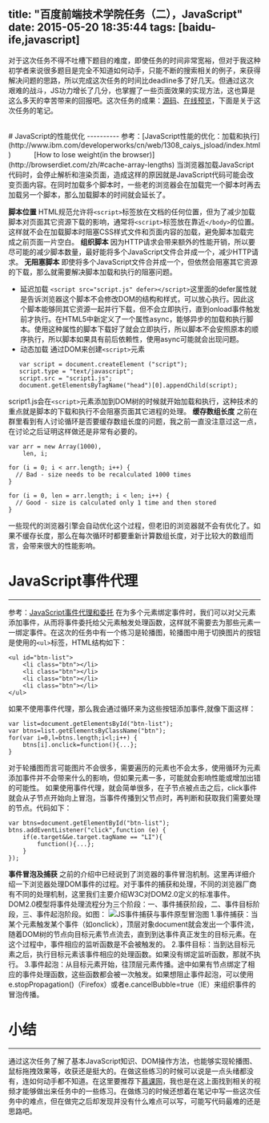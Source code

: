 title: "百度前端技术学院任务（二），JavaScript"
date: 2015-05-20 18:35:44
tags: [baidu-ife,javascript]
---
对于这次任务不得不吐槽下题目的难度，即使任务的时间非常宽裕，但对于我这种初学者来说很多题目是完全不知道如何动手，只能不断的搜索相关的例子，来获得解决问题的思路，所以完成这次任务的时间比deadline多了好几天。但通过这次艰难的战斗，JS功力增长了几分，也掌握了一些页面效果的实现方法，这也算是这么多天的幸苦带来的回报吧。这次任务的成果：[源码](https://github.com/FrancisKong/ife/tree/master/task/task0002/work/FrancisKong)、[在线预览](http://kongfangyu.com/Demo/baidu-ife/task0002/task0002_1.html)，下面是关于这次任务的笔记。
<!--more-->
<br>
# JavaScript的性能优化
----------
参考：[JavaScript性能的优化：加载和执行](http://www.ibm.com/developerworks/cn/web/1308_caiys_jsload/index.html)
　　　[How to lose weight(in the browser)](http://browserdiet.com/zh/#cache-array-lengths)
当浏览器加载JavaScript代码时，会停止解析和渲染页面，造成这样的原因就是JavaScript代码可能会改变页面内容。在同时加载多个脚本时，一些老的浏览器会在加载完一个脚本时再去加载另一个脚本，那么加载脚本的时间就会延长了。

**脚本位置**
HTML规范允许将`<script>`标签放在文档的任何位置，但为了减少加载脚本对页面其它资源下载的影响，通常将`<script>`标签放在靠近`</body>`的位置。这样就不会在加载脚本时阻塞CSS样式文件和页面内容的加载，避免脚本加载完成之前页面一片空白。
**组织脚本**
因为HTTP请求会带来额外的性能开销，所以要尽可能的减少脚本数量，最好能将多个JavaScript文件合并成一个，减少HTTP请求。
**无阻塞脚本**
即使将多个JavaScript文件合并成一个，但依然会阻塞其它资源的下载，那么就需要解决脚本加载和执行的阻塞问题。

 -  延迟加载
`<script src="script.js" defer></script>`这里面的defer属性就是告诉浏览器这个脚本不会修改DOM的结构和样式，可以放心执行。因此这个脚本能够同其它资源一起并行下载，但不会立即执行，直到onload事件触发前才执行。在HTML5中新定义了一个属性async，能够异步的加载和执行脚本。使用这种属性的脚本下载好了就会立即执行，所以脚本不会安照原本的顺序执行，所以脚本如果具有前后依赖性，使用async可能就会出现问题。
 -  动态加载
通过DOM来创建`<script>`元素
```
   var script = document.createElement ("script");
   script.type = "text/javascript";
   script.src = "script1.js";
   document.getElementsByTagName("head")[0].appendChild(script);
```
script1.js会在`<script>`元素添加到DOM树的时候就开始加载和执行，这种技术的重点就是脚本的下载和执行不会阻塞页面其它进程的处理。
**缓存数组长度**
之前在群里看到有人讨论循环是否要缓存数组长度的问题，我之前一直没注意过这一点，在讨论之后证明这样做还是非常有必要的。
```
var arr = new Array(1000),
    len, i;

for (i = 0; i < arr.length; i++) {
  // Bad - size needs to be recalculated 1000 times
}

for (i = 0, len = arr.length; i < len; i++) {
  // Good - size is calculated only 1 time and then stored
}
```
一些现代的浏览器引擎会自动优化这个过程，但老旧的浏览器就不会有优化了。如果不缓存长度，那么在每次循环时都要重新计算数组长度，对于比较大的数组而言，会带来很大的性能影响。
<br>
# JavaScript事件代理
----------
参考：[JavaScript事件代理和委托](http://www.cnblogs.com/owenChen/archive/2013/02/18/2915521.html)
 在为多个元素绑定事件时，我们可以对父元素添加事件，从而将事件委托给父元素触发处理函数，这样就不需要去为那些元素一一绑定事件。在这次的任务中有一个练习是轮播图，轮播图中用于切换图片的按钮是使用的`<ul>`标签，HTML结构如下：
```
<ul id="btn-list">
    <li class="btn"></li>
	<li class="btn"></li>
	<li class="btn"></li>
	<li class="btn"></li>
</ul>
```
如果不使用事件代理，那么我会通过循环来为这些按钮添加事件,就像下面这样：
```
var list=document.getElementsById("btn-list");
var btns=list.getElementsByClassName("btn");
for(var i=0,l=btns.length;i<l;i++) {
	btns[i].onclick=function(){...};
}
```
对于轮播图而言可能图片不会很多，需要遍历的元素也不会太多，使用循环为元素添加事件并不会带来什么的影响，但如果元素一多，可能就会影响性能或增加出错的可能性。
如果使用事件代理，就会简单很多，在子节点被点击之后，click事件就会从子节点开始向上冒泡，当事件传播到父节点时，再判断和获取我们需要处理的节点。代码如下：
```
var btns=document.getElementById("btn-list");
btns.addEventListener("click",function (e) {
	if(e.target&&e.target.tagName == "LI"){
		function(){...};
	}
});
```
**事件冒泡及捕获**
之前的介绍中已经说到了浏览器的事件冒泡机制。这里再详细介绍一下浏览器处理DOM事件的过程。对于事件的捕获和处理，不同的浏览器厂商有不同的处理机制，这里我们主要介绍W3C对DOM2.0定义的标准事件。
DOM2.0模型将事件处理流程分为三个阶段：一、事件捕获阶段，二、事件目标阶段，三、事件起泡阶段。如图：
![JS事件捕获与事件原型冒泡图](https://ws1.sinaimg.cn/large/9ed8a4b8gy1fy0dha9khsj20f00dimzj.jpg)
1.事件捕获：当某个元素触发某个事件（如onclick），顶层对象document就会发出一个事件流，随着DOM树的节点向目标元素节点流去，直到到达事件真正发生的目标元素。在这个过程中，事件相应的监听函数是不会被触发的。
2.事件目标：当到达目标元素之后，执行目标元素该事件相应的处理函数。如果没有绑定监听函数，那就不执行。
3.事件起泡：从目标元素开始，往顶层元素传播。途中如果有节点绑定了相应的事件处理函数，这些函数都会被一次触发。如果想阻止事件起泡，可以使用e.stopPropagation()（Firefox）或者e.cancelBubble=true（IE）来组织事件的冒泡传播。
<br>
# 小结
----------
通过这次任务了解了基本JavaScript知识、DOM操作方法，也能够实现轮播图、鼠标拖拽效果等，收获还是挺大的。在做这些练习的时候可以说是一点头绪都没有，连如何动手都不知道。在这里要推荐下[慕课网](www.imooc.com)，我也是在这上面找到相关的视频才能够做出来任务中的一些练习。在做练习的时候还想着在笔记中写一些这次任务中的难点，但在做完之后却发现并没有什么难点可以写，可能写代码最难的还是思路吧。
